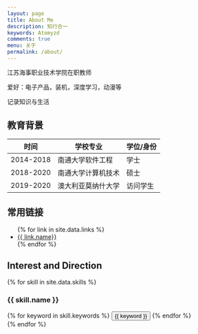 ```yaml
---
layout: page
title: About Me
description: 知行合一
keywords: Atomyzd
comments: true
menu: 关于
permalink: /about/
---
```


江苏海事职业技术学院在职教师

爱好：电子产品，装机，深度学习，动漫等

记录知识与生活

## 教育背景

|  时间   | 学校专业 |  学位/身份 |
|  ----  | ----  |  ----  |
| 2014-2018  | 南通大学软件工程 |  学士  |
| 2018-2020  | 南通大学计算机技术 |  硕士  |
| 2019-2020  | 澳大利亚莫纳什大学 |  访问学生  |

## 常用链接

<ul>
{% for link in site.data.links %}
<li><a href="{{ link.url }}" target="_blank">{{ link.name}}</a></li>
{% endfor %}
</ul>


## Interest and Direction

{% for skill in site.data.skills %}
### {{ skill.name }}
<div class="btn-inline">
{% for keyword in skill.keywords %}
<button class="btn btn-outline" type="button">{{ keyword }}</button>
{% endfor %}
</div>
{% endfor %}

